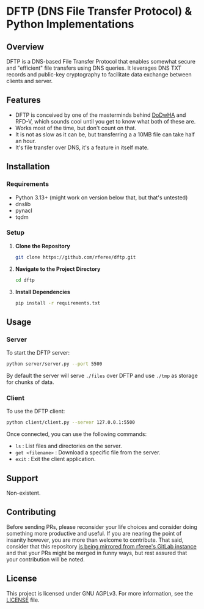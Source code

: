 # DFTP (DNS File Transfer Protocol) & Python Implementations

## Overview
DFTP is a DNS-based File Transfer Protocol that enables somewhat secure and "efficient" file transfers using DNS queries. It leverages DNS TXT records and public-key cryptography to facilitate data exchange between clients and server.

## Features

- DFTP is conceived by one of the masterminds behind [DoDwHA](https://gitlab.internal.rferee.dev/services/dns-over-dns-2.0) and RFD-V, which sounds cool until you get to know what both of these are.
- Works most of the time, but don't count on that.
- It is not as slow as it can be, but transferring a a 10MB file can take half an hour.
- It's file transfer over DNS, it's a feature in itself mate.

## Installation

### Requirements
- Python 3.13+ (might work on version below that, but that's untested)
- dnslib
- pynacl
- tqdm

### Setup
1. **Clone the Repository**
    ```bash
    git clone https://github.com/rferee/dftp.git
    ```
2. **Navigate to the Project Directory**
    ```bash
    cd dftp
    ```
3. **Install Dependencies**
    ```bash
    pip install -r requirements.txt
    ```

## Usage

### Server

To start the DFTP server:
```bash
python server/server.py --port 5500
```

By default the server will serve `./files` over DFTP and use `./tmp` as storage for chunks of data.

### Client

To use the DFTP client:
```bash
python client/client.py --server 127.0.0.1:5500
```
Once connected, you can use the following commands:
- `ls` : List files and directories on the server.
- `get <filename>` : Download a specific file from the server.
- `exit` : Exit the client application.

## Support

Non-existent.

## Contributing

Before sending PRs, please reconsider your life choices and consider doing something more productive and useful. If you are nearing the point of insanity however, you are more than welcome to contribute. That said, consider that this repository [is being mirrored from rferee's GitLab instance](https://gitlab.internal.rferee.dev/rferee/dftp) and that your PRs might be merged in funny ways, but rest assured that your contribution will be noted.

## License

This project is licensed under GNU AGPLv3. For more information, see the [LICENSE](./LICENSE) file.